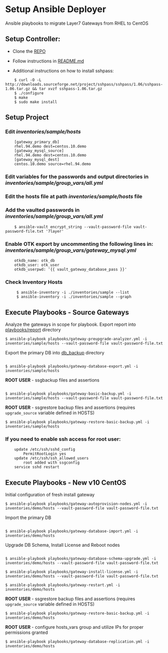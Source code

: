 # Setup Ansible Deployer
Ansible playbooks to migrate Layer7 Gateways from RHEL to CentOS

## Setup Controller:
* Clone the [REPO](https://github.com/CAAPIM/gateway-ansible-playbook)

* Follow instructions in [README.md](https://github.com/CAAPIM/gateway-ansible-playbook/#prerequisites)

* Additional instructions on how to install sshpass:
```
	$ curl -O -L http://downloads.sourceforge.net/project/sshpass/sshpass/1.06/sshpass-1.06.tar.gz && tar xvzf sshpass-1.06.tar.gz
	$ ./configure
	$ make
	$ sudo make install
```

## Setup Project
### Edit *inventories/sample/hosts*
```
	[gateway_primary_db]
	rhel.94.demo dest=centos.10.demo
	[gateway_mysql_source]
	rhel.94.demo dest=centos.10.demo
	[gateway_mysql_dest]
	centos.10.demo source=rhel.94.demo
```

### Edit variables for the passwords and output directories in *inventories/sample/group_vars/all.yml*

### Edit the hosts file at path *inventories/sample/hosts* file 

### Add the vaulted passwords in *inventories/sample/group_vars/all.yml*
```
	$ ansible-vault encrypt_string --vault-password-file vault-password-file.txt '7layer' 
```

### Enable OTK export by uncommenting the following lines in: *inventories/sample/group_vars/gateway_mysql.yml*
```
	otkdb_name: otk_db
	otkdb_user: otk_user
	otkdb_userpwd: '{{ vault_gateway_database_pass }}'
```

###  Check Inventory Hosts
```
	 $ ansible-inventory -i ./inventories/sample --list
	 $ ansible-inventory -i ./inventories/sample --graph
```

## Execute Playbooks - Source Gateways

Analyze the gateways in scope for playbook.  Export report into [playbooks/report]() directory
```
$ ansible-playbook playbooks/gateway-preupgrade-analyzer.yml -i inventories/sample/hosts --vault-password-file vault-password-file.txt
```

Export the primary DB into [db_backup]() directory
```

$ ansible-playbook playbooks/gateway-database-export.yml -i inventories/sample/hosts
```

**ROOT USER** - ssgbackup files and assertions 
```

$ ansible-playbook playbooks/gateway-basic-backup.yml -i inventories/sample/hosts --vault-password-file vault-password-file.txt
```

**ROOT USER** - ssgrestore backup files and assertions (requires `upgrade_source` variable defined in HOSTS)
```
$ ansible-playbook playbooks/gateway-restore-basic-backup.yml -i inventories/sample/hosts

```

### If you need to enable ssh access for root user:
```
	update /etc/ssh/sshd_config
		PermitRootLogin yes
	update /etc/ssh/ssh_allowed_users
		root added with ssgconfig
	service sshd restart
```

## Execute Playbooks - New v10 CentOS

Initial configuration of fresh install gateway
```
$ ansible-playbook playbooks/gateway-autoprovision-nodes.yml -i inventories/demo/hosts --vault-password-file vault-password-file.txt
```

Import the primary DB
```

$ ansible-playbook playbooks/gateway-database-import.yml -i inventories/demo/hosts
```

Upgrade DB Schema, Install License and Reboot nodes
```

$ ansible-playbook playbooks/gateway-database-schema-upgrade.yml -i inventories/demo/hosts --vault-password-file vault-password-file.txt

$ ansible-playbook playbooks/gateway-install-license.yml -i inventories/demo/hosts --vault-password-file vault-password-file.txt

$ ansible-playbook playbooks/gateway-restart.yml -i inventories/demo/hosts

```

**ROOT USER** - ssgrestore backup files and assertions (requires `upgrade_source` variable defined in HOSTS)
```
$ ansible-playbook playbooks/gateway-restore-basic-backup.yml -i inventories/demo/hosts
```


**ROOT USER** - configure hosts_vars group and utilize IPs for proper permissions granted
```
$ ansible-playbook playbooks/gateway-database-replication.yml -i inventories/demo/hosts
```